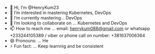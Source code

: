 - 👋 Hi, I’m @HenryKum23
- 👀 I’m interested in mastering Kubernetes, DevOps
- 🌱 I’m currently mastering... DevOps
- 💞️ I’m looking to collaborate on ... Kubernetes and DevOps
- 📫 How to reach me ... email: henrykum088@gmail.com or whatsapp +233244105389 / viber or phone call on number: +381637006364
- 😄 Pronouns: ... He
- ⚡ Fun fact: ... Keep learnnig and be consistent

<!---
HenryKum23/HenryKum23 is a ✨ special ✨ repository because its `README.md` (this file) appears on your GitHub profile.
You can click the Preview link to take a look at your changes.
--->
